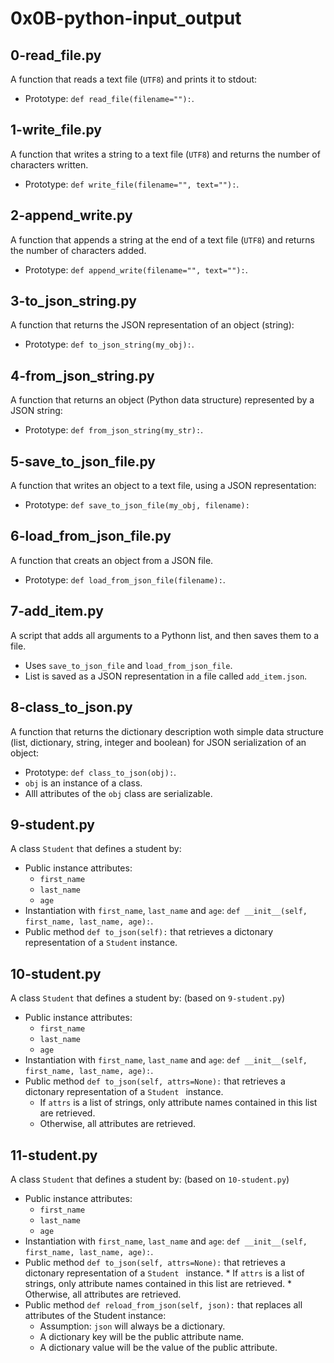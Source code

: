 # 0x0B-python-input_output


## 0-read_file.py

A function that reads a text file (```UTF8```) and prints it to stdout:

- Prototype: ``` def read_file(filename=""): ```.

## 1-write_file.py

A function that writes a string to a text file (```UTF8```) and returns the number of characters written.

- Prototype: ``` def write_file(filename="", text=""): ```.

## 2-append_write.py

A function that appends a string at the end of a text file (```UTF8```) and returns the number of characters added.

- Prototype: ``` def append_write(filename="", text=""): ```.

## 3-to_json_string.py

A function that returns the JSON representation of an object (string):

- Prototype: ``` def to_json_string(my_obj): ```.

## 4-from_json_string.py

A function that returns an object (Python data structure) represented by a JSON string:

- Prototype: ``` def from_json_string(my_str): ```.

## 5-save_to_json_file.py

A function that writes an object to a text file, using a JSON representation:

- Prototype: ``` def save_to_json_file(my_obj, filename): ```

## 6-load_from_json_file.py

A function that creats an object from a JSON file.

- Prototype: ``` def load_from_json_file(filename): ```.

## 7-add_item.py

A script that adds all arguments to a Pythonn list, and then saves them to a file.

- Uses ``` save_to_json_file ``` and ``` load_from_json_file ```.
- List is saved as a JSON representation in a file called ``` add_item.json ```.

## 8-class_to_json.py

A function that returns the dictionary description woth simple data structure (list, dictionary, string, integer and boolean) for JSON serialization of an object:

- Prototype: ``` def class_to_json(obj): ```.
- ``` obj ``` is an instance of a class.
- Alll attributes of the ``` obj ``` class are serializable.

## 9-student.py

A class ``` Student ``` that defines a student by:

- Public instance attributes:
	* ``` first_name ```
	* ``` last_name ```
	* ``` age ```
- Instantiation with ``` first_name ```, ``` last_name ``` and ``` age ```: ``` def __init__(self, first_name, last_name, age): ```.
- Public method ``` def to_json(self): ``` that retrieves a dictonary representation of a ``` Student ``` instance.

## 10-student.py

A class ``` Student ``` that defines a student by: (based on ``` 9-student.py ```)

- Public instance attributes:
	* ``` first_name ```
	* ``` last_name ```
	* ``` age ```
- Instantiation with ``` first_name ```, ``` last_name ``` and ``` age ```: ``` def __init__(self, first_name, last_name, age): ```.
- Public method ``` def to_json(self, attrs=None): ``` that retrieves a dictonary representation of a ```Student ``` instance.
	* If ``` attrs ``` is a list of strings, only attribute names contained in this list are retrieved.
	* Otherwise, all attributes are retrieved.

## 11-student.py

A class ``` Student ``` that defines a student by: (based on ``` 10-student.py ```)

- Public instance attributes:
	* ``` first_name ```
	* ``` last_name ```
	* ``` age ```
- Instantiation with ``` first_name ```, ``` last_name ``` and ``` age ```: ``` def __init__(self, first_name, last_name, age): ```.
- Public method ``` def to_json(self, attrs=None): ``` that retrieves a dictonary representation of a ```Student ``` instance.
        * If ``` attrs ``` is a list of strings, only attribute names contained in this list are retrieved.
        * Otherwise, all attributes are retrieved.
- Public method ``` def reload_from_json(self, json): ``` that replaces all attributes of the Student instance:
	* Assumption: ``` json ``` will always be a dictionary.
	* A dictionary key will be the public attribute name.
	* A dictionary value will be the value of the public attribute.

